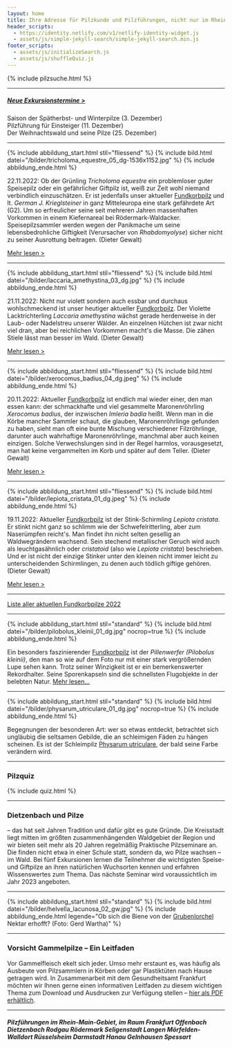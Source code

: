 ```yaml
---
layout: home
title: Ihre Adresse für Pilzkunde und Pilzführungen, nicht nur im Rhein-Main-Gebiet
header_scripts:
  - https://identity.netlify.com/v1/netlify-identity-widget.js
  - assets/js/simple-jekyll-search/simple-jekyll-search.min.js
footer_scripts:
  - assets/js/initializeSearch.js
  - assets/js/shuffleQuiz.js
---
```

{% include pilzsuche.html %}

- - -

##### [Neue Exkursionstermine >](/termine)

Saison der Spätherbst- und Winterpilze (3. Dezember)\
Pilzführung für Einsteiger (11. Dezember)\
Der Weihnachtswald und seine Pilze (25. Dezember)

- - -

{% include abbildung_start.html stil="fliessend" %}
{% include bild.html datei="/bilder/tricholoma_equestre_05_dg-1536x1152.jpg" %}
{% include abbildung_ende.html %}

22.11.2022:  Ob der Grünling *Tricholoma equestre* ein problemloser guter Speisepilz oder ein gefährlicher Giftpilz ist, weiß zur Zeit wohl niemand verbindlich einzuschätzen. Er ist jedenfalls unser aktueller [Fundkorbpilz](AA "Glossar-") und lt. *German J. Krieglsteiner* in ganz Mitteleuropa eine stark gefährdete Art (G2). Um so erfreulicher seine seit mehreren Jahren massenhaften Vorkommen in einem Kiefernareal bei Rödermark-Waldacker. Speisepilzsammler werden wegen der Panikmache um seine lebensbedrohliche Giftigkeit (Verursacher von *Rhabdomyolyse*) sicher nicht zu seiner Ausrottung beitragen. (Dieter Gewalt) 

[Mehr lesen >](/pilze/tricholoma-equestre-grünling)

<div style="clear:  both"></div>

- - -

{% include abbildung_start.html stil="fliessend" %}
{% include bild.html datei="/bilder/laccaria_amethystina_03_dg.jpg" %}
{% include abbildung_ende.html %}

21.11.2022:  Nicht nur violett sondern auch essbar und durchaus wohlschmeckend ist unser heutiger aktueller [Fundkorbpilz](AA "Glossar-"). Der Violette Lacktrichterling *Laccaria amethystina* wächst gerade herdenweise in der Laub- oder Nadelstreu unserer Wälder. An einzelnen Hütchen ist zwar nicht viel dran, aber bei reichlichen Vorkommen macht's die Masse. Die zähen Stiele lässt man besser im Wald. (Dieter Gewalt)

[Mehr lesen >](/pilze/laccaria-amethystina-violetter-lacktrichterling)

<div style="clear:  both"></div>

- - -

{% include abbildung_start.html stil="fliessend" %}
{% include bild.html datei="/bilder/xerocomus_badius_04_dg.jpeg" %}
{% include abbildung_ende.html %}

20.11.2022:  Aktueller [Fundkorbpilz](AA "Glossar-") ist endlich mal wieder einer, den man essen kann: der schmackhafte und viel gesammelte Maronenröhrling *Xerocomus badius*, der inzwischen *Imleria badia* heißt. Wenn man in die Körbe mancher Sammler schaut, die glauben, Maronenröhrlinge gefunden zu haben, sieht man oft eine bunte Mischung verschiedener Filzröhrlinge, darunter  auch wahrhaftige Maronenröhrlinge, manchmal aber auch keinen einzigen. Solche Verwechslungen sind in der Regel harmlos, vorausgesetzt, man hat keine vergammelten im Korb und später auf dem Teller. (Dieter Gewalt)

[Mehr lesen >](/pilze/xerocomus-badius-maronenröhrling)

<div style="clear:  both"></div>

- - -

{% include abbildung_start.html stil="fliessend" %}
{% include bild.html datei="/bilder/lepiota_cristata_01_dg.jpeg" %}
{% include abbildung_ende.html %}

19.11.2022:  Aktueller [Fundkorbpilz](AA "Glossar-") ist der Stink-Schirmling *Lepiota cristata*. Er stinkt nicht ganz so schlimm wie der Schwefelritterling, aber zum Naserümpfen reicht's. Man findet ihn nicht selten gesellig an Waldwegrändern wachsend. Sein stechend metallischer Geruch wird auch als leuchtgasähnlich oder *cristatoid* (also wie *Lepiota cristata*) beschrieben. Und er ist nicht der einzige Stinker unter den kleinen nicht immer leicht zu unterscheidenden Schirmlingen, zu denen auch tödlich giftige gehören. (Dieter Gewalt)

[Mehr lesen >](/pilze/lepiota-cristata-stink-schirmling)

<div style="clear:  both"></div>

- - -

[Liste aller aktuellen Fundkorbpilze 2022](/artikel/liste-aller-aktuellen-fundkorbpilze-2022.html)

- - -

{% include abbildung_start.html stil="standard" %}
{% include bild.html datei="/bilder/pilobolus_kleinii_01_dg.jpg" nocrop=true %}
{% include abbildung_ende.html %}

Ein besonders faszinierender [Fundkorbpilz](AA "Glossar-") ist der *Pillenwerfer (Pilobolus kleinii)*, den man so wie auf dem Foto nur mit einer stark vergrößernden Lupe sehen kann. Trotz seiner Winzigkeit ist er ein bemerkenswerter Rekordhalter. Seine Sporenkapseln sind die schnellsten Flugobjekte in der belebten Natur. [Mehr lesen...](/pilze/pilobolus-kleinii-pillenwerfer)

- - -

{% include abbildung_start.html stil="standard" %}
{% include bild.html datei="/bilder/physarum_utriculare_01_dg.jpg" nocrop=true %}
{% include abbildung_ende.html %}

Begegnungen der besonderen Art: wer so etwas entdeckt, betrachtet sich ungläubig die seltsamen Gebilde, die an schleimigen Fäden zu hängen scheinen. Es ist der Schleimpilz [Physarum utriculare](/pilze/physarum-utriculare-fadenfruchtschleimpilz), der bald seine Farbe verändern wird.

- - -

### Pilzquiz

{% include quiz.html %}

- - -

### Dietzenbach und Pilze

– das hat seit Jahren Tradition und dafür gibt es gute Gründe. Die Kreisstadt liegt mitten im größten zusammenhängenden Waldgebiet der Region und wir bieten seit mehr als 20 Jahren regelmäßig Praktische Pilzseminare an. Die finden nicht etwa in einer Schule statt, sondern da, wo Pilze wachsen – im Wald. Bei fünf Exkursionen lernen die Teilnehmer die wichtigsten Speise- und Giftpilze an ihren natürlichen Wuchsorten kennen und erfahren Wissenswertes zum Thema. Das nächste Seminar wird voraussichtlich im Jahr 2023 angeboten.  

- - -

{% include abbildung_start.html stil="standard" %}
{% include bild.html datei="/bilder/helvella_lacunosa_02_gw.jpg" %}
{% include abbildung_ende.html legende="Ob sich die Biene von der <a href='/pilze/helvella-lacunosa-grubenlorchel'>Grubenlorchel</a> Nektar erhofft?  (Foto: Gerd Wartha)" %}

- - -

### Vorsicht Gammelpilze – Ein Leitfaden

Vor Gammelfleisch ekelt sich jeder. Umso mehr erstaunt es, was häufig als Ausbeute von Pilzsammlern in Körben oder gar Plastiktüten nach Hause getragen wird. In Zusammenarbeit mit dem Gesundheitsamt Frankfurt möchten wir Ihnen gerne einen informativen Leitfaden zu diesem wichtigen Thema zum Download und Ausdrucken zur Verfügung stellen – [hier als PDF erhältlich](/assets/docs/Fundkorb.de-Gammelpilze.pdf).

- - -

##### Pilzführungen im Rhein-Main-Gebiet, im Raum Frankfurt Offenbach Dietzenbach Rodgau Rödermark Seligenstadt Langen Mörfelden-Walldort Rüsselsheim Darmstadt Hanau Gelnhausen Spessart